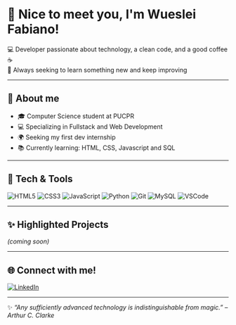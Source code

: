 # 👋 Nice to meet you, I'm Wueslei Fabiano!

💻 Developer passionate about technology, a clean code, and a good coffee ☕  
🎯 Always seeking to learn something new and keep improving

---

## 🚀 About me
- 🎓 Computer Science student at PUCPR
- 💻 Specializing in Fullstack and Web Development
- 🌍 Seeking my first dev internship
- 📚 Currently learning: HTML, CSS, Javascript and SQL

---

## 🚀 Tech & Tools
![HTML5](https://img.shields.io/badge/HTML5-E34F26?style=flat&logo=html5&logoColor=fff)
![CSS3](https://img.shields.io/badge/CSS3-1572B6?style=flat&logo=css3&logoColor=fff)
![JavaScript](https://img.shields.io/badge/JavaScript-F7DF1E?style=flat&logo=javascript&logoColor=000)
![Python](https://img.shields.io/badge/Python-3776AB?style=flat&logo=python&logoColor=fff)
![Git](https://img.shields.io/badge/Git-F05032?style=flat&logo=git&logoColor=fff)
![MySQL](https://img.shields.io/badge/-MySQL-4479A1?style=flat&logo=mysql&logoColor=white)
![VSCode](https://img.shields.io/badge/VSCode-007ACC?style=flat&logo=visual-studio-code&logoColor=fff)

---

## ✨ Highlighted Projects
*(coming soon)*

---

## 🌐 Connect with me!  

[![LinkedIn](https://img.shields.io/badge/-LinkedIn-0A66C2?style=flat&logo=linkedin&logoColor=white)](https://www.linkedin.com/in/wueslei-fabiano-8b0847308/)

---

✨ *“Any sufficiently advanced technology is indistinguishable from magic.” – Arthur C. Clarke*

